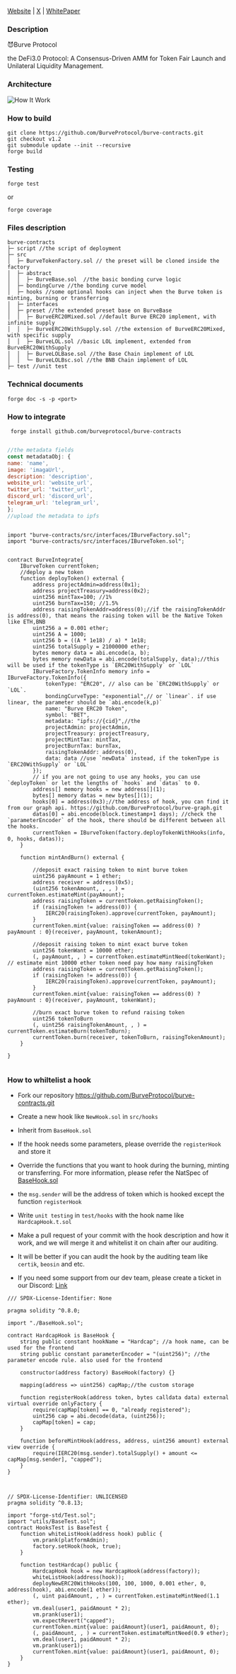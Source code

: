 
[Website](https://burve.io/) | [X](https://x.com/BurveProtocol) | [WhitePaper](https://burve.io/papers/Whitepaper_BurveLabs.pdf)

### Description
😈Burve Protocol

the DeFi3.0 Protocol: A Consensus-Driven AMM for Token Fair Launch and Unilateral Liquidity Management.

### Architecture
![How It Work](architecture.png)

### How to build
```
git clone https://github.com/BurveProtocol/burve-contracts.git
git checkout v1.2
git submodule update --init --recursive
forge build
```

### Testing
```
forge test
```
or 
```
forge coverage
```


### Files description

```
burve-contracts
├─ script //the script of deployment 
├─ src 
│  ├─ BurveTokenFactory.sol // the preset will be cloned inside the factory
│  ├─ abstract
│  │  ├─ BurveBase.sol  //the basic bonding curve logic
│  ├─ bondingCurve //the bonding curve model
│  ├─ hooks //some optional hooks can inject when the Burve token is minting, burning or transferring
│  ├─ interfaces 
│  ├─ preset //the extended preset base on BurveBase
│  │  ├─ BurveERC20Mixed.sol //default Burve ERC20 implement, with infinite supply
│  │  ├─ BurveERC20WithSupply.sol //the extension of BurveERC20Mixed, with specific supply
│  │  ├─ BurveLOL.sol //basic LOL implement, extended from BurveERC20WithSupply
│  │  ├─ BurveLOLBase.sol //the Base Chain implement of LOL
│  │  └─ BurveLOLBsc.sol //the BNB Chain implement of LOL
├─ test //unit test

```

### Technical documents
```
forge doc -s -p <port>
```

### How to integrate
```
 forge install github.com/burveprotocol/burve-contracts
```

``` javascript 

//the metadata fields
const metadataObj: {
name: 'name',
image: 'imagaUrl',
description: 'description',
website_url: 'website_url',
twitter_url: 'twitter_url',
discord_url: 'discord_url',
telegram_url: 'telegram_url',
};
//upload the metadata to ipfs
```


``` solidity

import "burve-contracts/src/interfaces/IBurveFactory.sol";
import "burve-contracts/src/interfaces/IBurveToken.sol";


contract BurveIntegrate{
    IBurveToken currentToken;
    //deploy a new token
    function deployToken() external {
        address projectAdmin=address(0x1);
        address projectTreasury=address(0x2);
        uint256 mintTax=100; //1%
        uint256 burnTax=150; //1.5%
        address raisingTokenAddr=address(0);//if the raisingTokenAddr is address(0), that means the raising token will be the Native Token like ETH,BNB
        uint256 a = 0.001 ether;
        uint256 A = 1000;
        uint256 b = ((A * 1e18) / a) * 1e18;
        uint256 totalSupply = 21000000 ether;
        bytes memory data = abi.encode(a, b); 
        bytes memory newData = abi.encode(totalSupply, data);//this will be used if the tokenType is `ERC20WithSupply` or `LOL`
        IBurveFactory.TokenInfo memory info = IBurveFactory.TokenInfo({
            tokenType: "ERC20", // also can be `ERC20WithSupply` or `LOL`.
            bondingCurveType: "exponential",// or `linear`. if use linear, the parameter should be `abi.encode(k,p)`
            name: "Burve ERC20 Token",
            symbol: "BET",
            metadata: "ipfs://{cid}",//the 
            projectAdmin: projectAdmin,
            projectTreasury: projectTreasury,
            projectMintTax: mintTax,
            projectBurnTax: burnTax,
            raisingTokenAddr: address(0),
            data: data //use `newData` instead, if the tokenType is `ERC20WithSupply` or `LOL`
        });
        // if you are not going to use any hooks, you can use `deployToken` or let the lengths of `hooks` and `datas` to 0.
        address[] memory hooks = new address[](1);
        bytes[] memory datas = new bytes[](1);
        hooks[0] = address(0x3);//the address of hook, you can find it from our graph api. https://github.com/BurveProtocol/burve-graph.git
        datas[0] = abi.encode(block.timestamp+1 days); //check the `parameterEncoder` of the hook, there should be different between all the hooks.
        currentToken = IBurveToken(factory.deployTokenWithHooks(info, 0, hooks, datas));
    }

    function mintAndBurn() external {

        //deposit exact raising token to mint burve token
        uint256 payAmount = 1 ether;
        address receiver = address(0x5);
        (uint256 tokenAmount, , , ) = currentToken.estimateMint(payAmount);
        address raisingToken = currentToken.getRaisingToken();
        if (raisingToken != address(0)) {
            IERC20(raisingToken).approve(currentToken, payAmount);
        }
        currentToken.mint{value: raisingToken == address(0) ? payAmount : 0}(receiver, payAmount, tokenAmount);

        //deposit raising token to mint exact burve token
        uint256 tokenWant = 10000 ether;
        (, payAmount, , ) = currentToken.estimateMintNeed(tokenWant); // estimate mint 10000 ether token need pay how many raisingToken
        address raisingToken = currentToken.getRaisingToken();
        if (raisingToken != address(0)) {
            IERC20(raisingToken).approve(currentToken, payAmount);
        }
        currentToken.mint{value: raisingToken == address(0) ? payAmount : 0}(receiver, payAmount, tokenWant);

        //burn exact burve token to refund raising token
        uint256 tokenToBurn
        (, uint256 raisingTokenAmount, , ) = currentToken.estimateBurn(tokenToBurn);
        currentToken.burn(receiver, tokenToBurn, raisingTokenAmount);
    }

}


```

### How to whiltelist a hook

* Fork our repository
  https://github.com/BurveProtocol/burve-contracts.git

* Create a new hook like `NewHook.sol` in `src/hooks`
* Inherit from `BaseHook.sol`
* If the hook needs some parameters, please override the `registerHook` and store it
* Override the functions that you want to hook during the burning, minting or transferring. For more information, please refer the NatSpec of [BaseHook.sol](https://github.com/BurveProtocol/burve-contracts/blob/master/src/hooks/BaseHook.sol)
* the `msg.sender` will be the address of token which is hooked except the function `registerHook`
* Write `unit testing` in `test/hooks` with the hook name like `HardcapHook.t.sol`
* Make a pull request of your commit with the hook description and how it work, and we will merge it and whitelist it on chain after our auditing.
* It will be better if you can audit the hook by the auditing team like `certik`, `beosin` and etc. 
* If you need some support from our dev team, please create a ticket in our Discord: [Link](https://discord.gg/fypW4zAqMB)

``` solidity 
/// SPDX-License-Identifier: None

pragma solidity ^0.8.0;

import "./BaseHook.sol";

contract HardcapHook is BaseHook {
    string public constant hookName = "Hardcap"; //a hook name, can be used for the frontend
    string public constant parameterEncoder = "(uint256)"; //the parameter encode rule. also used for the frontend

    constructor(address factory) BaseHook(factory) {}

    mapping(address => uint256) capMap;//the custom storage

    function registerHook(address token, bytes calldata data) external virtual override onlyFactory {
        require(capMap[token] == 0, "already registered");
        uint256 cap = abi.decode(data, (uint256));
        capMap[token] = cap;
    }

    function beforeMintHook(address, address, uint256 amount) external view override {
        require(IERC20(msg.sender).totalSupply() + amount <= capMap[msg.sender], "capped");
    }
}


```

``` solidity 

// SPDX-License-Identifier: UNLICENSED
pragma solidity ^0.8.13;

import "forge-std/Test.sol";
import "utils/BaseTest.sol";
contract HooksTest is BaseTest {
    function whiteListHook(address hook) public {
        vm.prank(platformAdmin);
        factory.setHook(hook, true);
    }
    
    function testHardcap() public {
        HardcapHook hook = new HardcapHook(address(factory));
        whiteListHook(address(hook));
        deployNewERC20WithHooks(100, 100, 1000, 0.001 ether, 0, address(hook), abi.encode(1 ether));
        (, uint paidAmount, , ) = currentToken.estimateMintNeed(1.1 ether);
        vm.deal(user1, paidAmount * 2);
        vm.prank(user1);
        vm.expectRevert("capped");
        currentToken.mint{value: paidAmount}(user1, paidAmount, 0);
        (, paidAmount, , ) = currentToken.estimateMintNeed(0.9 ether);
        vm.deal(user1, paidAmount * 2);
        vm.prank(user1);
        currentToken.mint{value: paidAmount}(user1, paidAmount, 0);
    }
}

```

